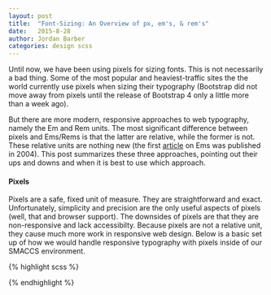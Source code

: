 ```yaml
---
layout: post
title:  "Font-Sizing: An Overview of px, em's, & rem's"
date:   2015-8-28
author: Jordan Barber
categories: design scss
---
```


Until now, we have been using pixels for sizing fonts.  This is not necessarily a bad thing.  Some of the most popular and heaviest-traffic sites the the world currently use pixels when sizing their typography (Bootstrap did not move away from pixels until the release of Bootstrap 4 only a little more than a week ago).

But there are more modern, responsive approaches to web typography, namely the Em and Rem units.  The most significant difference between pixels and Ems/Rems is that the latter are relative, while the former is not.  These relative units are nothing new (the first [article](http://clagnut.com/blog/348/) on Ems was published in 2004). This post summarizes these three approaches, pointing out their ups and downs and when it is best to use which approach.

<h4>Pixels</h4>

Pixels are a safe, fixed unit of measure.  They are straightforward and exact.  Unfortunately, simplicity and precision are the only useful aspects of pixels (well, that and browser support). The downsides of pixels are that they are non-responsive and lack accessibilty.  Because pixels are not a relative unit, they cause much more work in responsive web design. Below is a basic set up of how we would handle responsive typography with pixels inside of our SMACCS environment.

{% highlight scss %}




{% endhighlight %}

